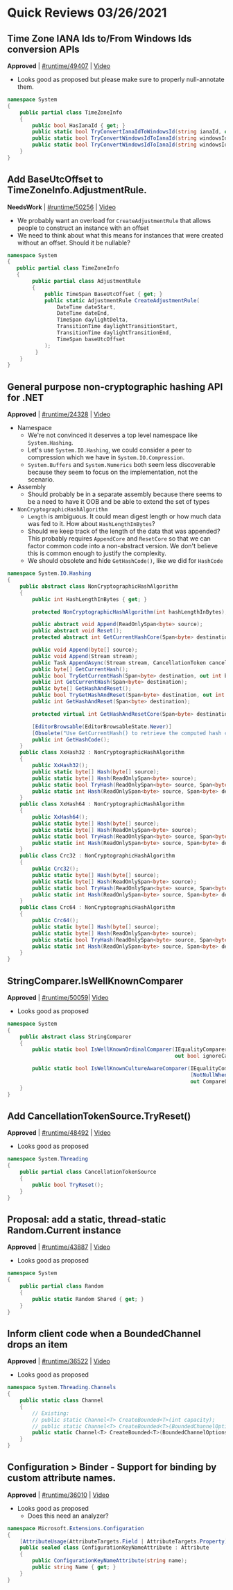 # Quick Reviews 03/26/2021

## Time Zone IANA Ids to/From Windows Ids conversion APIs

**Approved** | [#runtime/49407](https://github.com/dotnet/runtime/issues/49407#issuecomment-808455616) | [Video](https://www.youtube.com/watch?v=vNPybpatlUU&t=0h0m0s)

* Looks good as proposed but please make sure to properly null-annotate them.

```C#
namespace System
{
    public partial class TimeZoneInfo
    {
        public bool HasIanaId { get; }
        public static bool TryConvertIanaIdToWindowsId(string ianaId, out string windowsId);
        public static bool TryConvertWindowsIdToIanaId(string windowsId, out string ianaId);
        public static bool TryConvertWindowsIdToIanaId(string windowsId, string region, out string ianaId);
    }
}
```

## Add BaseUtcOffset to TimeZoneInfo.AdjustmentRule.

**NeedsWork** | [#runtime/50256](https://github.com/dotnet/runtime/issues/50256#issuecomment-808463210) | [Video](https://www.youtube.com/watch?v=vNPybpatlUU&t=0h12m34s)

* We probably want an overload for `CreateAdjustmentRule` that allows people to construct an instance with an offset
* We need to think about what this means for instances that were created without an offset. Should it be nullable?

```C#
namespace System
{
   public partial class TimeZoneInfo
   {
        public partial class AdjustmentRule
        {
            public TimeSpan BaseUtcOffset { get; }
            public static AdjustmentRule CreateAdjustmentRule(
                DateTime dateStart,
                DateTime dateEnd,
                TimeSpan daylightDelta,
                TransitionTime daylightTransitionStart,
                TransitionTime daylightTransitionEnd,
                TimeSpan baseUtcOffset
            );
         }
    }
}
```

## General purpose non-cryptographic hashing API for .NET

**Approved** | [#runtime/24328](https://github.com/dotnet/runtime/issues/24328#issuecomment-808489277) | [Video](https://www.youtube.com/watch?v=vNPybpatlUU&t=0h28m7s)

* Namespace
    - We're not convinced it deserves a top level namespace like `System.Hashing`.
    - Let's use `System.IO.Hashing`, we could consider a peer to compression which we have in `System.IO.Compression`.
    - `System.Buffers` and `System.Numerics` both seem less discoverable because they seem to focus on the implementation, not the scenario.
* Assembly
    - Should probably be in a separate assembly because there seems to be a need to have it OOB and be able to extend the set of types
* `NonCryptographicHashAlgorithm`
    - `Length` is ambiguous. It could mean digest length or how much data was fed to it. How about `HashLengthInBytes`?
    - Should we keep track of the length of the data that was appended? This probably requires `AppendCore` and `ResetCore` so that we can factor common code into a non-abstract version. We don't believe this is common enough to justify the complexity.
    - We should obsolete and hide `GetHashCode()`, like we did for `HashCode`

```C#
namespace System.IO.Hashing
{
    public abstract class NonCryptographicHashAlgorithm
    {
        public int HashLengthInBytes { get; }

        protected NonCryptographicHashAlgorithm(int hashLengthInBytes);

        public abstract void Append(ReadOnlySpan<byte> source);
        public abstract void Reset();
        protected abstract int GetCurrentHashCore(Span<byte> destination);

        public void Append(byte[] source);
        public void Append(Stream stream);
        public Task AppendAsync(Stream stream, CancellationToken cancellationToken = default);
        public byte[] GetCurrentHash();
        public bool TryGetCurrentHash(Span<byte> destination, out int bytesWritten);
        public int GetCurrentHash(Span<byte> destination);
        public byte[] GetHashAndReset();
        public bool TryGetHashAndReset(Span<byte> destination, out int bytesWritten);
        public int GetHashAndReset(Span<byte> destination);

        protected virtual int GetHashAndResetCore(Span<byte> destination);

        [EditorBrowsable(EditorBrowsableState.Never)]
        [Obsolete("Use GetCurrentHash() to retrieve the computed hash code.", true)]
        public int GetHashCode();
    }
    public class XxHash32 : NonCryptographicHashAlgorithm
    {
        public XxHash32();
        public static byte[] Hash(byte[] source);
        public static byte[] Hash(ReadOnlySpan<byte> source);
        public static bool TryHash(ReadOnlySpan<byte> source, Span<byte> destination, out int bytesWritten);
        public static int Hash(ReadOnlySpan<byte> source, Span<byte> destination);
    }
    public class XxHash64 : NonCryptographicHashAlgorithm
    {
        public XxHash64();
        public static byte[] Hash(byte[] source);
        public static byte[] Hash(ReadOnlySpan<byte> source);
        public static bool TryHash(ReadOnlySpan<byte> source, Span<byte> destination, out int bytesWritten);
        public static int Hash(ReadOnlySpan<byte> source, Span<byte> destination);
    }
    public class Crc32 : NonCryptographicHashAlgorithm
    {
        public Crc32();
        public static byte[] Hash(byte[] source);
        public static byte[] Hash(ReadOnlySpan<byte> source);
        public static bool TryHash(ReadOnlySpan<byte> source, Span<byte> destination, out int bytesWritten);
        public static int Hash(ReadOnlySpan<byte> source, Span<byte> destination);
    }
    public class Crc64 : NonCryptographicHashAlgorithm
    {
        public Crc64();
        public static byte[] Hash(byte[] source);
        public static byte[] Hash(ReadOnlySpan<byte> source);
        public static bool TryHash(ReadOnlySpan<byte> source, Span<byte> destination, out int bytesWritten);
        public static int Hash(ReadOnlySpan<byte> source, Span<byte> destination);
    }
}
```

## StringComparer.IsWellKnownComparer

**Approved** | [#runtime/50059](https://github.com/dotnet/runtime/issues/50059#issuecomment-808496914)| [Video](https://www.youtube.com/watch?v=vNPybpatlUU&t=1h21m15s)

* Looks good as proposed

```C#
namespace System
{
    public abstract class StringComparer
    {
        public static bool IsWellKnownOrdinalComparer(IEqualityComparer<string?>? comparer,
                                                      out bool ignoreCase);

        public static bool IsWellKnownCultureAwareComparer(IEqualityComparer<string?>? comparer,
                                                           [NotNullWhen(true)] out CompareInfo? compareInfo,
                                                           out CompareOptions compareOptions);
    }
}
```

## Add CancellationTokenSource.TryReset()

**Approved** | [#runtime/48492](https://github.com/dotnet/runtime/issues/48492#issuecomment-808499702) | [Video](https://www.youtube.com/watch?v=vNPybpatlUU&t=1h38m28s)

* Looks good as proposed

```C#
namespace System.Threading
{
    public partial class CancellationTokenSource
    {
        public bool TryReset();    
    }
}
```
## Proposal: add a static, thread-static Random.Current instance

**Approved** | [#runtime/43887](https://github.com/dotnet/runtime/issues/43887#issuecomment-808500968) | [Video](https://www.youtube.com/watch?v=vNPybpatlUU&t=1h44m50s)

* Looks good as proposed

```C#
namespace System
{
    public partial class Random
    {
        public static Random Shared { get; }
    }
}
```

## Inform client code when a BoundedChannel drops an item

**Approved** | [#runtime/36522](https://github.com/dotnet/runtime/issues/36522#issuecomment-808502110) | [Video](https://www.youtube.com/watch?v=vNPybpatlUU&t=1h47m57s)

* Looks good as proposed

```C#
namespace System.Threading.Channels
{
    public static class Channel
    {
        // Existing:
        // public static Channel<T> CreateBounded<T>(int capacity);
        // public static Channel<T> CreateBounded<T>(BoundedChannelOptions options);
        public static Channel<T> CreateBounded<T>(BoundedChannelOptions options, Action<T> itemDropped);
    }
}
```
## Configuration > Binder - Support for binding by custom attribute names. 

**Approved** | [#runtime/36010](https://github.com/dotnet/runtime/issues/36010#issuecomment-808504315) | [Video](https://www.youtube.com/watch?v=vNPybpatlUU&t=1h50m46s)

* Looks good as proposed
    - Does this need an analyzer?

```C#
namespace Microsoft.Extensions.Configuration
{
    [AttributeUsage(AttributeTargets.Field | AttributeTargets.Property)]
    public sealed class ConfigurationKeyNameAttribute : Attribute
    {
        public ConfigurationKeyNameAttribute(string name);
        public string Name { get; }
    }
}
```

